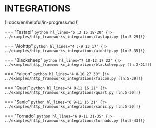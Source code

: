 # INTEGRATIONS

{! docs/en/helpful/in-progress.md !}

=== "Fastapi"
    ```python hl_lines="6 13 15 18-20"
    {!> ../examples/http_frameworks_integrations/fastapi.py [ln:5-29]!}
    ```

=== "Aiohttp"
    ```python hl_lines="4 7-9 13 17"
    {!> ../examples/http_frameworks_integrations/aiohttp.py [ln:5-35]!}
    ```

=== "Blacksheep"
    ```python hl_lines="7 10-12 17 22"
    {!> ../examples/http_frameworks_integrations/blacksheep.py [ln:5-31]!}
    ```

=== "Falcon"
    ```python hl_lines="4 8-10 27 30"
    {!> ../examples/http_frameworks_integrations/falcon.py [ln:5-39]!}
    ```

=== "Quart"
    ```python hl_lines="4 9-11 16 21"
    {!> ../examples/http_frameworks_integrations/quart.py [ln:5-30]!}
    ```

=== "Sanic"
    ```python hl_lines="6 9-11 16 21"
    {!> ../examples/http_frameworks_integrations/sanic.py [ln:5-30]!}
    ```

=== "Tornado"
    ```python hl_lines="6 9-11 31-35"
    {!> ../examples/http_frameworks_integrations/tornado.py [ln:5-43]!}
    ```